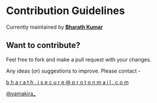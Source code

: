 # Contribution Guidelines

Currently maintained by **[Bharath Kumar](https://www.github.com/yamakira)**

## Want to contribute?


Feel free to fork and make a pull request with your changes.

Any ideas (or) suggestions to improve. Please contact -


[<span>b</span>
<span>h</span>
<span>a</span>
<span>r</span>
<span>a</span>
<span>t</span>
<span>h</span>
<span>.</span>
<span>i</span>
<span>s</span>
<span>e</span>
<span>c</span>
<span>u</span>
<span>r</span>
<span>e</span>
<span>@</span>
<span>p</span>
<span>r</span>
<span>o</span>
<span>t</span>
<span>o</span>
<span>n</span>
<span>m</span>
<span>a</span>
<span>i</span>
<span>l</span>
<span>.</span>
<span>c</span>
<span>o</span>
<span>m</span>](mailto:bharath.isecure@protonmail.com)

[@yamakira_](https://twitter.com/yamakira_)

